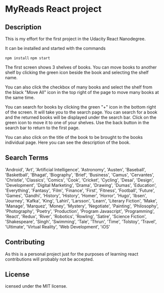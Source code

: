 # MyReads React project

## Description

This is my effort for the first project in the Udacity React Nanodegree.

It can be installed and started with the commands

`npm install`
`npm start`

The first screen shows 3 shelves of books. You can move books to another shelf by clicking the green icon beside the book and selecting the shelf name.

You can also click the checkbox of many books and select the shelf from the black "Move All" icon in the top right of the page to move many books at the same time.

You can search for books by clicking the green "+" icon in the bottom right of the screen. It will take you to the search page. You can search for a book and the returned books will be displayed under the search bar. Click on the green icon to move it to one of your shelves. Use the back button in the search bar to return to the first page.

You can also click on the title of the book to be brought to the books individual page. Here you can see the description of the book.

## Search Terms

'Android', 'Art', 'Artificial Intelligence', 'Astronomy', 'Austen', 'Baseball', 'Basketball', 'Bhagat', 'Biography', 'Brief', 'Business', 'Camus', 'Cervantes', 'Christie', 'Classics', 'Comics', 'Cook', 'Cricket', 'Cycling', 'Desai', 'Design', 'Development', 'Digital Marketing', 'Drama', 'Drawing', 'Dumas', 'Education', 'Everything', 'Fantasy', 'Film', 'Finance', 'First', 'Fitness', 'Football', 'Future', 'Games', 'Gandhi', 'History', 'History', 'Homer', 'Horror', 'Hugo', 'Ibsen', 'Journey', 'Kafka', 'King', 'Lahiri', 'Larsson', 'Learn', 'Literary Fiction', 'Make', 'Manage', 'Marquez', 'Money', 'Mystery', 'Negotiate', 'Painting', 'Philosophy', 'Photography', 'Poetry', 'Production', 'Program Javascript', 'Programming', 'React', 'Redux', 'River', 'Robotics', 'Rowling', 'Satire', 'Science Fiction', 'Shakespeare', 'Singh', 'Swimming', 'Tale', 'Thrun', 'Time', 'Tolstoy', 'Travel', 'Ultimate', 'Virtual Reality', 'Web Development', 'iOS'

## Contributing

As this is a personal project just for the purposes of learning react contributions will probably not be accepted.

## License

icensed under the MIT license.
